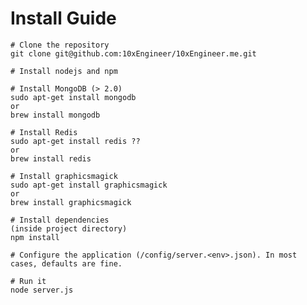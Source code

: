 
Install Guide
=============

    # Clone the repository
    git clone git@github.com:10xEngineer/10xEngineer.me.git

    # Install nodejs and npm

    # Install MongoDB (> 2.0)
    sudo apt-get install mongodb
    or
    brew install mongodb

    # Install Redis
    sudo apt-get install redis ??
    or
    brew install redis

    # Install graphicsmagick
    sudo apt-get install graphicsmagick
    or
    brew install graphicsmagick

    # Install dependencies
    (inside project directory)
    npm install

    # Configure the application (/config/server.<env>.json). In most cases, defaults are fine.

    # Run it
    node server.js
